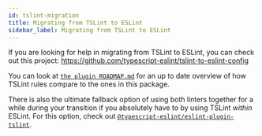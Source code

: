 ```yaml
---
id: tslint-migration
title: Migrating from TSLint to ESLint
sidebar_label: Migrating from TSLint to ESLint
---
```


If you are looking for help in migrating from TSLint to ESLint, you can check out this project: https://github.com/typescript-eslint/tslint-to-eslint-config

You can look at [`the plugin ROADMAP.md`](https://github.com/typescript-eslint/typescript-eslint/blob/master/packages/eslint-plugin/ROADMAP.md) for an up to date overview of how TSLint rules compare to the ones in this package.

There is also the ultimate fallback option of using both linters together for a while during your transition if you absolutely have to by using TSLint _within_ ESLint. For this option, check out [`@typescript-eslint/eslint-plugin-tslint`](../ESLINT_PLUGIN_TSLINT.md).
